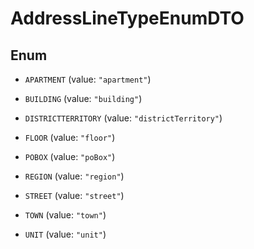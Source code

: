 

# AddressLineTypeEnumDTO

## Enum


* `APARTMENT` (value: `"apartment"`)

* `BUILDING` (value: `"building"`)

* `DISTRICTTERRITORY` (value: `"districtTerritory"`)

* `FLOOR` (value: `"floor"`)

* `POBOX` (value: `"poBox"`)

* `REGION` (value: `"region"`)

* `STREET` (value: `"street"`)

* `TOWN` (value: `"town"`)

* `UNIT` (value: `"unit"`)



